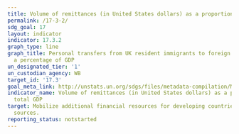 ```yaml
---
title: Volume of remittances (in United States dollars) as a proportion of total GDP
permalink: /17-3-2/
sdg_goal: 17
layout: indicator
indicator: 17.3.2
graph_type: line
graph_title: Personal transfers from UK resident immigrants to foreign residents as
  a percentage of GDP
un_designated_tier: '1'
un_custodian_agency: WB
target_id: '17.3'
goal_meta_link: http://unstats.un.org/sdgs/files/metadata-compilation/Metadata-Goal-17.pdf
indicator_name: Volume of remittances (in United States dollars) as a proportion of
  total GDP
target: Mobilize additional financial resources for developing countries from multiple
  sources.
reporting_status: notstarted
---
```

